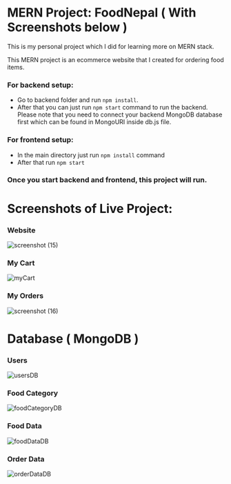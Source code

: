# MERN Project: FoodNepal ( With Screenshots below )
This is my personal project which I did for learning more on MERN stack. 

This MERN project is an ecommerce website that I created for ordering food items. 

### For backend setup:
- Go to backend folder and run `npm install`.
- After that you can just run `npm start` command to run the backend.
  Please note that you need to connect your backend MongoDB database first which can be found in MongoURI inside db.js file.

### For frontend setup:
- In the main directory just run `npm install` command
- After that run `npm start`

### Once you start backend and frontend, this project will run.

# Screenshots of Live Project:

### Website
![screenshot (15)](https://github.com/xxFREESHROUDxx/food-delivery-app-mern/assets/48503352/4f5ccc05-e2f0-4f87-afc5-ae59beb7a6f2)

### My Cart
![myCart](https://github.com/xxFREESHROUDxx/food-delivery-app-mern/assets/48503352/ed74e618-8a4b-4783-8e75-ff5d039135ca)

### My Orders
![screenshot (16)](https://github.com/xxFREESHROUDxx/food-delivery-app-mern/assets/48503352/412f7232-dcb3-4c84-be31-bfcf299dafd9)

# Database ( MongoDB ) 

### Users
![usersDB](https://github.com/xxFREESHROUDxx/food-delivery-app-mern/assets/48503352/f2a50b6b-2c82-4855-bd7a-6c5de1eab367)

### Food Category
![foodCategoryDB](https://github.com/xxFREESHROUDxx/food-delivery-app-mern/assets/48503352/1062e72d-559d-4e03-83cc-7ce7aa531c28)

### Food Data
![foodDataDB](https://github.com/xxFREESHROUDxx/food-delivery-app-mern/assets/48503352/5d70dbec-9d58-4491-bb9a-51bbb96aa078)

### Order Data
![orderDataDB](https://github.com/xxFREESHROUDxx/food-delivery-app-mern/assets/48503352/7a0cb1b4-c1d3-4b3e-a5e8-ea5ad7a0ebd3)
